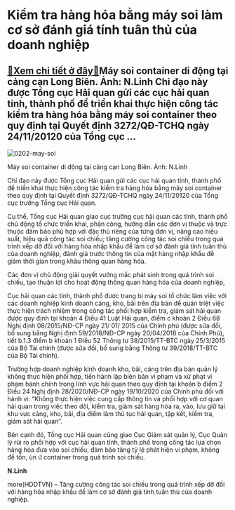 Kiểm tra hàng hóa bằng máy soi làm cơ sở đánh giá tính tuân thủ của doanh nghiệp
================================================================================

[:gift:Xem chi tiết ở đây:gift:](https://hddtvn.com/kiem-tra-hang-hoa-bang-may-soi-lam-co-so-danh-gia-tinh-tuan-thu-cua-doanh-nghiep/)Máy soi container di động tại cảng cạn Long Biên. Ảnh: N.Linh Chỉ đạo này được Tổng cục Hải quan gửi các cục hải quan tỉnh, thành phố để triển khai thực hiện công tác kiểm tra hàng hóa bằng máy soi container theo quy định tại Quyết định 3272/QĐ-TCHQ ngày 24/11/20120 của Tổng cục …
-----------------------------------------------------------------------------------------------------------------------------------------------------------------------------------------------------------------------------------------------------------------------------------------





![0202-may-soi](https://haiquanonline.com.vn/stores/news_dataimages/linhntn/102020/07/10/in_article/0202_may_soi.jpg?rt=20210129110654 "Máy soi container di động tại cảng cạn Long Biên. Ảnh: N.Linh")


Máy soi container di động tại cảng cạn Long Biên. Ảnh: N.Linh



Chỉ đạo này được Tổng cục Hải quan gửi các cục hải quan tỉnh, thành phố để triển khai thực hiện công tác kiểm tra hàng hóa bằng máy soi container theo quy định tại Quyết định 3272/QĐ-TCHQ ngày 24/11/20120 của Tổng cục trưởng Tổng cục Hải quan.


Cụ thể, Tổng cục Hải quan giao cục trưởng cục hải quan các tỉnh, thành phố chủ động tổ chức triển khai, phân công, hướng dẫn các đơn vị thuộc và trực thuộc đảm bảo phù hợp với đặc thù riêng của từng đơn vị, nâng cao hiệu suất, hiệu quả công tác soi chiếu; tăng cường công tác soi chiếu trong quá trình xếp dỡ đối với hàng hóa nhập khẩu để làm cơ sở đánh giá tính tuân thủ của doanh nghiệp, đánh giá trước thông tin của mặt hàng nhập khẩu để giảm thời gian trong khâu thông quan hàng hóa.


Các đơn vị chủ động giải quyết vướng mắc phát sinh trong quá trình soi chiếu, tạo thuận lợi cho hoạt động thông quan hàng hóa của doanh nghiệp,


Cục hải quan các tỉnh, thành phố được trang bị máy soi tổ chức làm việc với các doanh nghiệp kinh doanh cảng, kho, bãi trên địa bàn để quán triệt việc thực hiện trách nhiệm trong công tác phối hợp kiểm tra, giám sát hải quan được quy định tại khoản 4 Điều 41 Luật Hải quan, điểm c khoản 2 Điều 68 Nghị định 08/2015/NĐ-CP ngày 21/ 01/ 2015 của Chính phủ (được sửa đổi, bổ sung bằng Nghị định 59/2018/NĐ-CP ngày 20/04/2018 của Chính Phủ), tiết b.1.3 điểm b khoản 1 Điều 52 Thông tư 38/2015/TT-BTC ngày 25/3/2015 của Bộ Tài chính (được sửa đổi, bổ sung bằng Thông tư 39/2018/TT-BTC của Bộ Tài chính).


Trường hợp doanh nghiệp kinh doanh kho, bãi, cảng trên địa bàn quản lý không thực hiện phối hợp, tiến hành lập biên bản vi phạm và xử phạt vi phạm hành chính trong lĩnh vực hải quan theo quy định tại khoản b điểm 2 Điều 24 Nghị định 28/2020/NĐ-CP ngày 19/10/2020 của Chính phủ đối với hành vi: “Không thực hiện việc cung cấp thông tin và phối hợp với cơ quan hải quan trong việc theo dõi, kiểm tra, giám sát hàng hóa ra, vào, lưu giữ tại khu vực cảng, kho, bãi, địa điểm làm thủ tục hải quan, tập kết, kiểm tra, giám sát hải quan”.


Bên cạnh đó, Tổng cục Hải quan cũng giao Cục Giám sát quản lý, Cục Quản lý rủi ro phối hợp với cục hải quan tỉnh, thành phố trong công tác lựa chọn hàng hóa đưa vào soi chiếu, đảm bảo tăng tỷ lệ phát hiện vi phạm, không để tồn, ùn ứ container trong quá trình soi chiếu.




**N.Linh**



more(HDDTVN) – Tăng cường công tác soi chiếu trong quá trình xếp dỡ đối với hàng hóa nhập khẩu để làm cơ sở đánh giá tính tuân thủ của doanh nghiệp.

